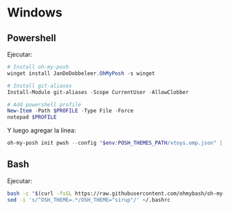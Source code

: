 # Windows

## Powershell

Ejecutar:
```powershell
# Install oh-my-posh
winget install JanDeDobbeleer.OhMyPosh -s winget

# Install git-aliases
Install-Module git-aliases -Scope CurrentUser -AllowClobber

# Add powershell profile
New-Item -Path $PROFILE -Type File -Force
notepad $PROFILE
```

Y luego agregar la línea:
```ps1
oh-my-posh init pwsh --config "$env:POSH_THEMES_PATH/xtoys.omp.json" | Invoke-Expression
```

## Bash
Ejecutar:
```bash
bash -c "$(curl -fsSL https://raw.githubusercontent.com/ohmybash/oh-my-bash/master/tools/install.sh)"
sed -i 's/^OSH_THEME=.*/OSH_THEME="sirup"/' ~/.bashrc
```

